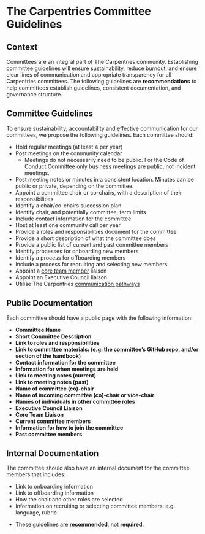 # The Carpentries Committee Guidelines

## Context
Committees are an integral part of The Carpentries community. Establishing committee guidelines will ensure sustainability, reduce burnout, and ensure clear lines of communication and appropriate transparency for all Carpentries committees. The following guidelines are __recommendations__ to help committees establish guidelines, consistent documentation, and governance structure.

## Committee Guidelines 

To ensure sustainability, accountability and effective communication for our committees, we propose the following guidelines. Each committee should:

- Hold regular meetings (at least 4 per year)  
- Post meetings on the community calendar 
   - Meetings do not necessarily need to be public. For the Code of Conduct Committee only business meetings are public, not incident meetings.  
- Post meeting notes or minutes in a consistent location. Minutes can be public or private, depending on the committee.
- Appoint a committee chair or co-chairs, with a description of their responsibilities
- Identify a chair/co-chairs succession plan
- Identify chair, and potentially committee, term limits
- Include contact information for the committee
- Host at least one community call per year
- Provide a roles and responsibilities document for the committee 
- Provide a short description of what the committee does
- Provide a public list of current and past committee members
- Identify processes for onboarding new members
- Identify a process for offboarding members
- Include a process for recruiting and selecting new members
- Appoint a [core team member](https://carpentries.org/team/) liaison 
- Appoint an Executive Council liaison 
- Utilise The Carpentries [communication pathways](https://docs.carpentries.org/topic_folders/communications/index.html) 

## Public Documentation
Each committee should have a public page with the following information:

- __Committee Name__  
- __Short Committee Description__  
- __Link to roles and responsibilities__   
- __Link to committee materials: (e.g. the committee’s GitHub repo, and/or section of the handbook)__  
- __Contact information for the committee__  
- __Information for when meetings are held__  
- __Link to meeting notes (current)__  
- __Link to meeting notes (past)__  
- __Name of committee (co)-chair__
- __Name of incoming committee (co)-chair or vice-chair__
- __Names of individuals in other committee roles__
- __Executive Council Liaison__ 
- __Core Team Liaison__
- __Current committee members__  
- __Information for how to join the committee__
- __Past committee members__

## Internal Documentation  
The committee should also have an internal document for the committee members that includes:

- Link to onboarding information
- Link to offboarding information
- How the chair and other roles are selected
- Information on recruiting or selecting committee members: e.g. language, rubric

* These guidelines are __recommended__, not __required__.

